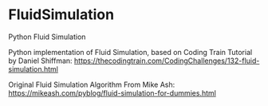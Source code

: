 # FluidSimulation
Python Fluid Simulation

Python implementation of Fluid Simulation, based on Coding Train Tutorial by Daniel Shiffman:
https://thecodingtrain.com/CodingChallenges/132-fluid-simulation.html

Original Fluid Simulation Algorithm From Mike Ash:
https://mikeash.com/pyblog/fluid-simulation-for-dummies.html
